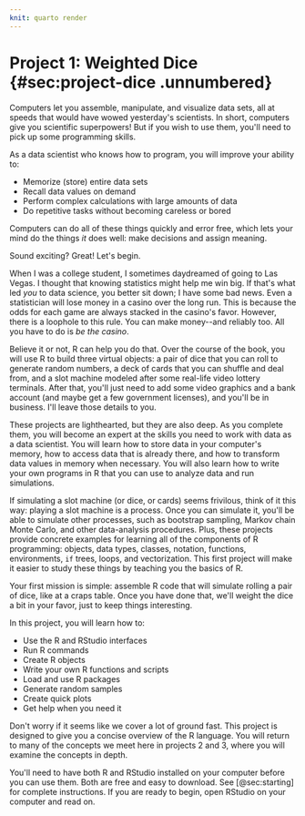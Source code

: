 ```yaml
---
knit: quarto render
---
```


# Project 1: Weighted Dice {#sec:project-dice .unnumbered}

Computers let you assemble, manipulate, and visualize data sets, all at speeds that would have wowed yesterday's scientists. In short, computers give you scientific superpowers! But if you wish to use them, you'll need to pick up some programming skills.

As a data scientist who knows how to program, you will improve your ability to:

* Memorize (store) entire data sets
* Recall data values on demand
* Perform complex calculations with large amounts of data
* Do repetitive tasks without becoming careless or bored

Computers can do all of these things quickly and error free, which lets your mind do the things _it_ does well: make decisions and assign meaning. 

Sound exciting? Great! Let's begin.

When I was a college student, I sometimes daydreamed of going to Las Vegas. I thought that knowing statistics might help me win big. If that's what led _you_ to data science, you better sit down; I have some bad news. Even a statistician will lose money in a casino over the long run. This is because the odds for each game are always stacked in the casino's favor. However, there is a loophole to this rule. You can make money--and reliably too. All you have to do is _be the casino_.

Believe it or not, R can help you do that. Over the course of the book, you will use R to build three virtual objects: a pair of dice that you can roll to generate random numbers, a deck of cards that you can shuffle and deal from, and a slot machine modeled after some real-life video lottery terminals. After that, you'll just need to add some video graphics and a bank account (and maybe get a few government licenses), and you'll be in business. I'll leave those details to you. 

These projects are lighthearted, but they are also deep. As you complete them, you will become an expert at the skills you need to work with data as a data scientist. You will learn how to store data in your computer's memory, how to access data that is already there, and how to transform data values in memory when necessary. You will also learn how to write your own programs in R that you can use to analyze data and run simulations.

If simulating a slot machine (or dice, or cards) seems frivilous, think of it this way: playing a slot machine is a process. Once you can simulate it, you'll be able to simulate other processes, such as bootstrap sampling, Markov chain Monte Carlo, and other data-analysis procedures. Plus, these projects provide concrete examples for learning all of the components of R programming: objects, data types, classes, notation, functions, environments, `if` trees, loops, and vectorization. This first project will make it easier to study these things by teaching you the basics of R.

Your first mission is simple: assemble R code that will simulate rolling a pair of dice, like at a craps table. Once you have done that, we'll weight the dice a bit in your favor, just to keep things interesting. 

In this project, you will learn how to:

* Use the R and RStudio interfaces
* Run R commands
* Create R objects
* Write your own R functions and scripts
* Load and use R packages
* Generate random samples
* Create quick plots
* Get help when you need it 

Don't worry if it seems like we cover a lot of ground fast. This project is designed to give you a concise overview of the R language. You will return to many of the concepts we meet here in projects 2 and 3, where you will examine the concepts in depth.

You'll need to have both R and RStudio installed on your computer before you can use them. Both are free and easy to download. See [@sec:starting] for complete instructions. If you are ready to begin, open RStudio on your computer and read on. 

